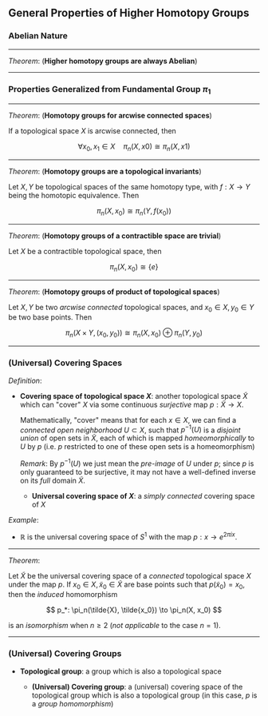 ## General Properties of Higher Homotopy Groups

### Abelian Nature

----

*Theorem*: (**Higher homotopy groups are always Abelian**)

----

### Properties Generalized from Fundamental Group $\pi_1$

----

*Theorem*: (**Homotopy groups for arcwise connected spaces**)

If a topological space $X$ is arcwise connected, then

$$ 
\forall x_0, x_1 \in X \quad \pi_n(X, x0) \cong \pi_n(X, x1)
$$

----

*Theorem*: (**Homotopy groups are a topological invariants**)

Let $X, Y$ be topological spaces of the same homotopy type, with $f: X \to Y$ being the homotopic equivalence. Then

$$
\pi_n(X, x_0) \cong \pi_n(Y, f(x_0))
$$

----

*Theorem*: (**Homotopy groups of a contractible space are trivial**)

Let $X$ be a contractible topological space, then

$$
\pi_n(X, x_0) \cong \{e\}
$$

----

*Theorem*: (**Homotopy groups of product of topological spaces**)

Let $X, Y$ be two *arcwise connected* topological spaces, and $x_0 \in X, y_0 \in Y$ be two base points. Then

$$
\pi_n(X \times Y, (x_0,y_0)) \cong
\pi_n(X, x_0) \oplus \pi_n(Y, y_0)
$$

----

### (Universal) Covering Spaces

*Definition*:

- **Covering space of topological space $X$**: another topological space $\tilde{X}$ which can "cover" $X$ via some continuous *surjective* map $p: \tilde{X} \to X$.
    
    Mathematically, "cover" means that for each $x \in X$, we can find a *connected open neighborhood* $U \subset X$, such that $p^{-1}(U)$ is a *disjoint union* of open sets in $\tilde{X}$, each of which is mapped *homeomorphically* to $U$ by $p$ (i.e. $p$ restricted to one of these open sets is a homeomorphism)

    *Remark*: By $p^{-1}(U)$ we just mean the *pre-image* of $U$ under $p$; since $p$ is only guaranteed to be surjective, it may not have a well-defined inverse on its *full* domain $\tilde{X}$.

    - **Universal covering space of $X$**: a *simply connected* covering space of $X$

*Example*: 

- $\mathbb{R}$ is the universal covering space of $S^1$ with the map $p: x \to e^{2\pi i x}$. 

----

*Theorem*: 

Let $\tilde{X}$ be the universal covering space of a *connected* topological space $X$ under the map $p$. If $x_0 \in X, \tilde{x}_0 \in \tilde{X}$ are base points such that $p(\tilde{x}_0) = x_0$, then the *induced* homomorphism

$$
p_*: \pi_n(\tilde{X}, \tilde{x_0})
\to \pi_n(X, x_0)
$$

is an *isomorphism* when $n \ge 2$ (*not applicable* to the case $n = 1$). 

----

### (Universal) Covering Groups

- **Topological group**: a group which is also a topological space

    - **(Universal) Covering group**: a (universal) covering space of the topological group which is also a topological group (in this case, $p$ is a *group homomorphism*)

